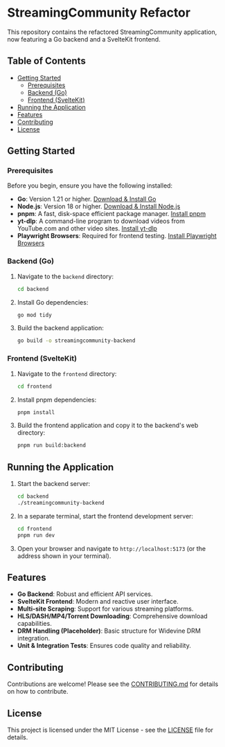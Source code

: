 # StreamingCommunity Refactor

This repository contains the refactored StreamingCommunity application, now featuring a Go backend and a SvelteKit frontend.

## Table of Contents
- [Getting Started](#getting-started)
  - [Prerequisites](#prerequisites)
  - [Backend (Go)](#backend-go)
  - [Frontend (SvelteKit)](#frontend-sveltekit)
- [Running the Application](#running-the-application)
- [Features](#features)
- [Contributing](#contributing)
- [License](#license)

## Getting Started

### Prerequisites

Before you begin, ensure you have the following installed:

*   **Go**: Version 1.21 or higher. [Download & Install Go](https://golang.org/doc/install)
*   **Node.js**: Version 18 or higher. [Download & Install Node.js](https://nodejs.org/en/download/)
*   **pnpm**: A fast, disk-space efficient package manager. [Install pnpm](https://pnpm.io/installation)
*   **yt-dlp**: A command-line program to download videos from YouTube.com and other video sites. [Install yt-dlp](https://github.com/yt-dlp/yt-dlp#installation)
*   **Playwright Browsers**: Required for frontend testing. [Install Playwright Browsers](https://playwright.dev/docs/browsers)

### Backend (Go)

1.  Navigate to the `backend` directory:

    ```bash
    cd backend
    ```

2.  Install Go dependencies:

    ```bash
    go mod tidy
    ```

3.  Build the backend application:

    ```bash
    go build -o streamingcommunity-backend
    ```

### Frontend (SvelteKit)

1.  Navigate to the `frontend` directory:

    ```bash
    cd frontend
    ```

2.  Install pnpm dependencies:

    ```bash
    pnpm install
    ```

3.  Build the frontend application and copy it to the backend's web directory:

    ```bash
    pnpm run build:backend
    ```

## Running the Application

1.  Start the backend server:

    ```bash
    cd backend
    ./streamingcommunity-backend
    ```

2.  In a separate terminal, start the frontend development server:

    ```bash
    cd frontend
    pnpm run dev
    ```

3.  Open your browser and navigate to `http://localhost:5173` (or the address shown in your terminal).

## Features

*   **Go Backend**: Robust and efficient API services.
*   **SvelteKit Frontend**: Modern and reactive user interface.
*   **Multi-site Scraping**: Support for various streaming platforms.
*   **HLS/DASH/MP4/Torrent Downloading**: Comprehensive download capabilities.
*   **DRM Handling (Placeholder)**: Basic structure for Widevine DRM integration.
*   **Unit & Integration Tests**: Ensures code quality and reliability.

## Contributing

Contributions are welcome! Please see the [CONTRIBUTING.md](CONTRIBUTING.md) for details on how to contribute.

## License

This project is licensed under the MIT License - see the [LICENSE](LICENSE) file for details.
